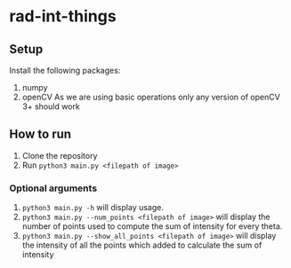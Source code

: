 # rad-int-things

## Setup 
Install the following packages:
1. numpy
2. openCV
As we are using basic operations only any version of openCV 3+ should work

## How to run
1. Clone the repository
2. Run `python3 main.py <filepath of image>`

### Optional arguments
1. `python3 main.py -h` will display usage.
2. `python3 main.py --num_points <filepath of image>` will display the number of points used to compute the sum of 
intensity for every theta.
3. `python3 main.py --show_all_points <filepath of image>` will display the intensity of all the points which added to 
calculate the sum of intensity

